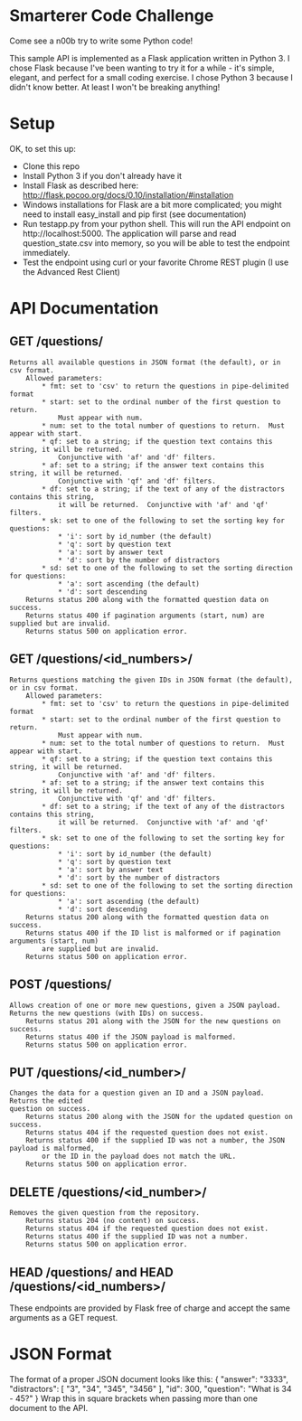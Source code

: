 # Smarterer Code Challenge
Come see a n00b try to write some Python code! 

This sample API is implemented as a Flask application written in Python 3.  I chose Flask because I've been wanting to try it for a while - it's simple, elegant, and perfect for a small coding exercise.  I chose Python 3 because I didn't know better.  At least I won't be breaking anything!

# Setup
OK, to set this up:
* Clone this repo
* Install Python 3 if you don't already have it
* Install Flask as described here: http://flask.pocoo.org/docs/0.10/installation/#installation
* Windows installations for Flask are a bit more complicated; you might need to install easy_install and pip first (see documentation)
* Run testapp.py from your python shell.  This will run the API endpoint on http://localhost:5000.  The application will parse and read question_state.csv into memory, so you will be able to test the endpoint immediately.
* Test the endpoint using curl or your favorite Chrome REST plugin (I use the Advanced Rest Client)

# API Documentation

## GET /questions/
    Returns all available questions in JSON format (the default), or in csv format.
        Allowed parameters:
            * fmt: set to 'csv' to return the questions in pipe-delimited format
            * start: set to the ordinal number of the first question to return.
                Must appear with num.
            * num: set to the total number of questions to return.  Must appear with start.
            * qf: set to a string; if the question text contains this string, it will be returned.
                Conjunctive with 'af' and 'df' filters.
            * af: set to a string; if the answer text contains this string, it will be returned.
                Conjunctive with 'qf' and 'df' filters.
            * df: set to a string; if the text of any of the distractors contains this string,
                it will be returned.  Conjunctive with 'af' and 'qf' filters.
            * sk: set to one of the following to set the sorting key for questions:
                * 'i': sort by id_number (the default)
                * 'q': sort by question text
                * 'a': sort by answer text
                * 'd': sort by the number of distractors
            * sd: set to one of the following to set the sorting direction for questions:
                * 'a': sort ascending (the default)
                * 'd': sort descending
        Returns status 200 along with the formatted question data on success.
        Returns status 400 if pagination arguments (start, num) are supplied but are invalid.
        Returns status 500 on application error.

## GET /questions/&lt;id_numbers&gt;/
    Returns questions matching the given IDs in JSON format (the default), or in csv format.
        Allowed parameters:
            * fmt: set to 'csv' to return the questions in pipe-delimited format
            * start: set to the ordinal number of the first question to return.
                Must appear with num.
            * num: set to the total number of questions to return.  Must appear with start.
            * qf: set to a string; if the question text contains this string, it will be returned.
                Conjunctive with 'af' and 'df' filters.
            * af: set to a string; if the answer text contains this string, it will be returned.
                Conjunctive with 'qf' and 'df' filters.
            * df: set to a string; if the text of any of the distractors contains this string,
                it will be returned.  Conjunctive with 'af' and 'qf' filters.
            * sk: set to one of the following to set the sorting key for questions:
                * 'i': sort by id_number (the default)
                * 'q': sort by question text
                * 'a': sort by answer text
                * 'd': sort by the number of distractors
            * sd: set to one of the following to set the sorting direction for questions:
                * 'a': sort ascending (the default)
                * 'd': sort descending
        Returns status 200 along with the formatted question data on success.
        Returns status 400 if the ID list is malformed or if pagination arguments (start, num)
            are supplied but are invalid.
        Returns status 500 on application error.

## POST /questions/
    Allows creation of one or more new questions, given a JSON payload.
    Returns the new questions (with IDs) on success.
        Returns status 201 along with the JSON for the new questions on success.
        Returns status 400 if the JSON payload is malformed.
        Returns status 500 on application error.
        
## PUT /questions/&lt;id_number&gt;/
    Changes the data for a question given an ID and a JSON payload.  Returns the edited
    question on success.
        Returns status 200 along with the JSON for the updated question on success.
        Returns status 404 if the requested question does not exist.
        Returns status 400 if the supplied ID was not a number, the JSON payload is malformed,
            or the ID in the payload does not match the URL.
        Returns status 500 on application error.
        
## DELETE /questions/&lt;id_number&gt;/
    Removes the given question from the repository.
        Returns status 204 (no content) on success.
        Returns status 404 if the requested question does not exist.
        Returns status 400 if the supplied ID was not a number.
        Returns status 500 on application error.
        
## HEAD /questions/ and HEAD /questions/&lt;id_numbers&gt;/
These endpoints are provided by Flask free of charge and accept the same arguments as a GET request.

# JSON Format
The format of a proper JSON document looks like this:
    {
        "answer": "3333",
        "distractors": [
            "3",
            "34",
            "345",
            "3456"
        ],
        "id": 300,
        "question": "What is 34 - 45?"
    }
Wrap this in square brackets when passing more than one document to the API.
